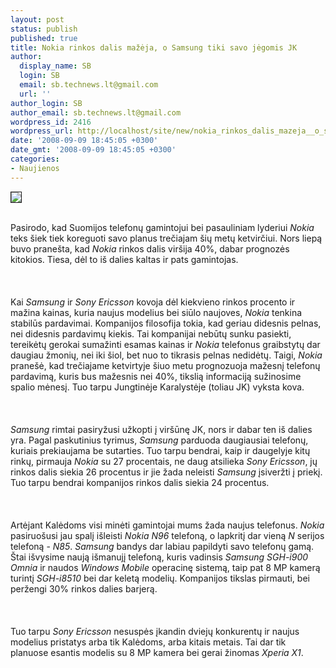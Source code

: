 ```yaml
---
layout: post
status: publish
published: true
title: Nokia rinkos dalis mažėja, o Samsung tiki savo jėgomis JK
author:
  display_name: SB
  login: SB
  email: sb.technews.lt@gmail.com
  url: ''
author_login: SB
author_email: sb.technews.lt@gmail.com
wordpress_id: 2416
wordpress_url: http://localhost/site/new/nokia_rinkos_dalis_mazeja__o_samsung_tiki_savo_jegomis_jk/
date: '2008-09-09 18:45:05 +0300'
date_gmt: '2008-09-09 18:45:05 +0300'
categories:
- Naujienos
---
```

<div class="imgright"><img src="http://tbn0.google.com/images?q=tbn:XQxcUubrDWnr3M:http://www.mrfeedback.net/blog/images/samsung_logo.jpg" border="1"></div>
<p><br>Pasirodo, kad Suomijos telefonų gamintojui bei pasauliniam lyderiui <i>Nokia</i> teks šiek tiek koreguoti savo planus trečiajam šių metų ketvirčiui. Nors liepą buvo pranešta, kad <i>Nokia</i> rinkos dalis viršija 40%, dabar prognozės kitokios. Tiesa, dėl to iš dalies kaltas ir pats gamintojas.<br />
<br><br />
<br>Kai <i>Samsung</i> ir <i>Sony Ericsson</i> kovoja dėl kiekvieno rinkos procento ir mažina kainas, kuria naujus modelius bei siūlo naujoves, <i>Nokia</i> tenkina stabilūs pardavimai. Kompanijos filosofija tokia, kad geriau didesnis pelnas, nei didesnis pardavimų kiekis. Tai kompanijai nebūtų sunku pasiekti, tereikėtų gerokai sumažinti esamas kainas ir <i>Nokia</i> telefonus graibstytų dar daugiau žmonių, nei iki šiol, bet nuo to tikrasis pelnas nedidėtų. Taigi, <i>Nokia</i> pranešė, kad trečiajame ketvirtyje šiuo metu prognozuoja mažesnį telefonų pardavimą, kuris bus mažesnis nei 40%, tikslią informaciją sužinosime spalio mėnesį. Tuo tarpu Jungtinėje Karalystėje (toliau JK) vyksta kova.<br />
<br><br />
<br><i>Samsung</i> rimtai pasiryžusi užkopti į viršūnę JK, nors ir dabar ten iš dalies yra. Pagal paskutinius tyrimus, <i>Samsung</i> parduoda daugiausiai telefonų, kuriais prekiaujama be sutarties. Tuo tarpu bendrai, kaip ir daugelyje kitų rinkų, pirmauja <i>Nokia</i> su 27 procentais, ne daug atsilieka <i>Sony Ericsson</i>, jų rinkos dalis siekia 26 procentus ir jie žada neleisti <i>Samsung</i> įsiveržti į priekį. Tuo tarpu bendrai kompanijos rinkos dalis siekia 24 procentus.<br />
<br><br />
<br>Artėjant Kalėdoms visi minėti gamintojai mums žada naujus telefonus. <i>Nokia</i> pasiruošusi jau spalį išleisti <i>Nokia N96</i> telefoną, o lapkritį dar vieną <i>N</i> serijos telefoną - <i>N85</i>. <i>Samsung</i> bandys dar labiau papildyti savo telefonų gamą. Štai išvysime naują išmanujį telefoną, kuris vadinsis <i>Samsung SGH-i900 Omnia</i> ir naudos <i>Windows Mobile</i> operacinę sistemą, taip pat 8 MP kamerą turintį <i>SGH-i8510</i> bei dar keletą modelių. Kompanijos tikslas pirmauti, bei peržengi 30% rinkos dalies barjerą.<br />
<br><br />
<br>Tuo tarpu <i>Sony Ericsson</i> nesuspės įkandin dviejų konkurentų ir naujus modelius pristatys arba tik Kalėdoms, arba kitais metais. Tai dar tik planuose esantis modelis su 8 MP kamera bei gerai žinomas <i>Xperia X1</i>.<br />
<br><br />
<br><br />
<br></p>

